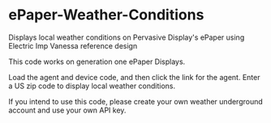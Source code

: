 # ePaper-Weather-Conditions
Displays local weather conditions on Pervasive Display's ePaper using Electric Imp Vanessa reference design

This code works on generation one ePaper Displays. 

Load the agent and device code, and then click the link for the agent. Enter a US zip code to display local weather conditions. 

If you intend to use this code, please create your own weather underground account and use your own API key.
